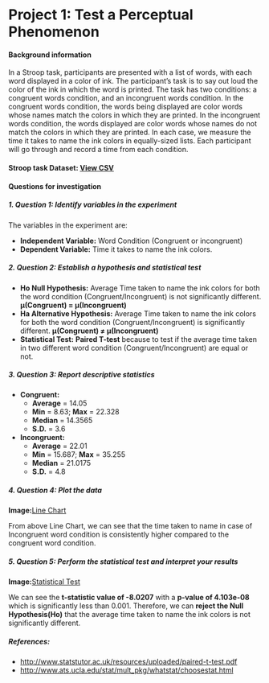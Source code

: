 # Project 1: Test a Perceptual Phenomenon
#### Background information

In a Stroop task, participants are presented with a list of words, with each word displayed in a color of ink. The participant’s task is to say out loud the color of the ink in which the word is printed. The task has two conditions: a congruent words condition, and an incongruent words condition. In the congruent words condition, the words being displayed are color words whose names match the colors in which they are printed. In the incongruent words condition, the words displayed are color words whose names do not match the colors in which they are printed. In each case, we measure the time it takes to name the ink colors in equally-sized lists. Each participant will go through and record a time from each condition.

#### Stroop task Dataset: [View CSV](https://github.com/sohilg/Udacity_DataAnalyst_NanoDegree/blob/master/P1-Test_a_Perceptual_Phenomenon/stroopdata.csv)

#### Questions for investigation

##### 1.	Question 1: Identify variables in the experiment
The variables in the experiment are:
* **Independent Variable:** Word Condition (Congruent or incongruent)
* **Dependent Variable:** Time it takes to name the ink colors.

##### 2.	Question 2: Establish a hypothesis and statistical test
* **Ho Null Hypothesis:** Average Time taken to name the ink colors for both the word condition (Congruent/Incongruent) is not significantly different. **µ(Congruent) = µ(Incongruent)**
* **Ha Alternative Hypothesis:** Average Time taken to name the ink colors for both the word condition (Congruent/Incongruent) is significantly different. **µ(Congruent) ≠ µ(Incongruent)**
* **Statistical Test:**  **Paired T-test** because to test if the average time taken in two different word condition (Congruent/Incongruent) are equal or not.

##### 3.	Question 3: Report descriptive statistics
* **Congruent:** 
  * **Average** = 14.05
  * **Min** = 8.63; **Max** = 22.328 
  * **Median** = 14.3565 
  * **S.D.** = 3.6
* **Incongruent:**
  * **Average** = 22.01 
  * **Min** = 15.687; **Max** = 35.255 
  * **Median** = 21.0175 
  * **S.D.** = 4.8

##### 4.	Question 4: Plot the data 
**Image:**[Line Chart](https://cloud.githubusercontent.com/assets/13821059/10432998/6b1fcdf8-70d4-11e5-8a29-1667928fe293.png)

From above Line Chart, we can see that the time taken to name in case of Incongruent word condition is consistently higher compared to the congruent word condition.


##### 5.	Question 5: Perform the statistical test and interpret your results 
**Image:**[Statistical Test](https://cloud.githubusercontent.com/assets/13821059/10433041/b7e64a5e-70d4-11e5-9362-4b5642fb5c57.png)

We can see the **t-statistic value of -8.0207** with a **p-value of 4.103e-08** which is significantly less than 0.001.
Therefore, we can **reject the Null Hypothesis(Ho)** that the average time taken to name the ink colors is not significantly different.


##### References:
 *	http://www.statstutor.ac.uk/resources/uploaded/paired-t-test.pdf
 * http://www.ats.ucla.edu/stat/mult_pkg/whatstat/choosestat.html
